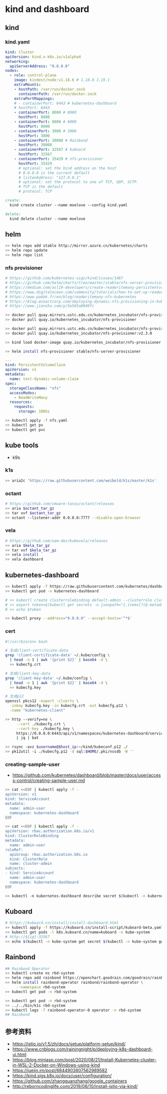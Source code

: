 # kind and dashboard

## kind

### kind.yaml

```yaml
kind: Cluster
apiVersion: kind.x-k8s.io/v1alpha4
networking:
  apiServerAddress: "0.0.0.0"
nodes:
  - role: control-plane
    image: kindest/node:v1.18.6 # 1.18.8 1.19.1
    extraMounts:
    - hostPath: /var/run/docker.sock
      containerPath: /var/run/docker.sock
    extraPortMappings:
    # - containerPort: 6443 # kubernetes-dashboard
    # hostPort: 6443
    - containerPort: 8080 # 8080
      hostPort: 8080
    - containerPort: 8000 # 8000
      hostPort: 8000
    - containerPort: 3000 # 3000
      hostPort: 3000
    - containerPort: 30008 # Rainbond
      hostPort: 30008
    - containerPort: 32567 # kuboard
      hostPort: 32567
    - containerPort: 35429 # nfs-provisioner
      hostPort: 35429
      # optional: set the bind address on the host
      # 0.0.0.0 is the current default
      # listenAddress: "127.0.0.1"
      # optional: set the protocol to one of TCP, UDP, SCTP.
      # TCP is the default
      # protocol: TCP
```

```Makefile
create:
  kind create cluster --name moelove --config kind.yaml

delete:
  kind delete cluster --name moelove
```

## helm

```bash
>> helm repo add stable http://mirror.azure.cn/kubernetes/charts
>> helm repo update
>> helm repo list
```

### nfs provisioner

```bash
# https://github.com/kubernetes-sigs/kind/issues/1487
# https://github.com/helm/charts/tree/master/stable/nfs-server-provisioner
# https://medium.com/asl19-developers/create-readwritemany-persistentvolumeclaims-on-your-kubernetes-cluster-3a8db51f98e3
# https://www.digitalocean.com/community/tutorials/how-to-set-up-readwritemany-rwx-persistent-volumes-with-nfs-on-digitalocean-kubernetes
# https://www.padok.fr/en/blog/readwritemany-nfs-kubernetes
# https://blog.exxactcorp.com/deploying-dynamic-nfs-provisioning-in-kubernetes/
# https://www.jianshu.com/p/5e565a8049fc
```

```bash
>> docker pull quay.mirrors.ustc.edu.cn/kubernetes_incubator/nfs-provisioner
>> docker pull quay.io/kubernetes_incubator/nfs-provisioner

>> docker pull quay.mirrors.ustc.edu.cn/kubernetes_incubator/nfs-provisioner:v2.3.0
>> docker pull quay.io/kubernetes_incubator/nfs-provisioner:v2.3.0

>> kind load docker-image quay.io/kubernetes_incubator/nfs-provisioner:v2.3.0 --name moelove

>> helm install nfs-provisioner stable/nfs-server-provisioner
```

```yaml
---
kind: PersistentVolumeClaim
apiVersion: v1
metadata:
  name: test-dynamic-volume-claim
spec:
  storageClassName: "nfs"
  accessModes:
    - ReadWriteMany
  resources:
    requests:
      storage: 100Gi
```

```bash
>> kubectl apply -f nfs.yaml
>> kubectl get pv
>> kubectl get pvc
```

## kube tools

- k9s

### k1s

```bash
>> aria2c 'https://raw.githubusercontent.com/weibeld/k1s/master/k1s'
```

### octant

```bash
# https://github.com/vmware-tanzu/octant/releases
>> aria $octant_tar_gz
>> tar xvf $octant_tar_gz
>> octant --listener-addr 0.0.0.0:7777 --disable-open-browser
```

### vela

```bash
# https://github.com/oam-dev/kubevela/releases
>> aria $kela_tar_gz
>> tar xvf $kela_tar_gz
>> vela install
>> vela dashboard
```

## kubernetes-dashboard

```bash
>> kubectl apply -f https://raw.githubusercontent.com/kubernetes/dashboard/v2.0.4/aio/deploy/recommended.yaml
>> kubectl get pod -n kubernetes-dashboard

# >> kubectl create clusterrolebinding default-admin --clusterrole cluster-admin --serviceaccount=default:default
# >> export token=$(kubectl get secrets -o jsonpath="{.items[?(@.metadata.annotations['kubernetes\.io/service-account\.name']=='default')].data.token}"|base64 -d)
# >> echo $token

>> kubectl proxy --address="0.0.0.0" --accept-hosts='^*$'
```

### cert

```bash
#!/usr/bin/env bash

# 生成client-certificate-data
grep 'client-certificate-data' ~/.kube/config \
  | head -n 1 | awk '{print $2}' | base64 -d \
  >> kubecfg.crt

# 生成client-key-data
grep 'client-key-data' ~/.kube/config \
  | head -n 1 | awk '{print $2}' | base64 -d \
  >> kubecfg.key

# 生成p12
openssl pkcs12 -export -clcerts \
  -inkey kubecfg.key -in kubecfg.crt -out kubecfg.p12 \
  -name "kubernetes-client"
```

```bash
>> http --verify=no \
     --cert ./kubecfg.crt \
     --cert-key ./kubecfg.key \
     https://0.0.0.0:6443/api/v1/namespaces/kubernetes-dashboard/services/https:kubernetes-dashboard:/proxy/ \
     | jq | bat

>> rsync -avz $username@$host_ip:~/kind/kubeconf.p12 ./
>> pk12util -i ./kubecfg.p12 -d sql:$HOME/.pki/nssdb -W ''
```

### creating-sample-user

- https://github.com/kubernetes/dashboard/blob/master/docs/user/access-control/creating-sample-user.md

```bash
>> cat <<EOF | kubectl apply -f -
apiVersion: v1
kind: ServiceAccount
metadata:
  name: admin-user
  namespace: kubernetes-dashboard
EOF

>> cat <<EOF | kubectl apply -f -
apiVersion: rbac.authorization.k8s.io/v1
kind: ClusterRoleBinding
metadata:
  name: admin-user
roleRef:
  apiGroup: rbac.authorization.k8s.io
  kind: ClusterRole
  name: cluster-admin
subjects:
- kind: ServiceAccount
  name: admin-user
  namespace: kubernetes-dashboard
EOF

>> kubectl -n kubernetes-dashboard describe secret $(kubectl -n kubernetes-dashboard get secret | grep admin-user | awk '{print $1}')
```
## Kuboard

```bash
# https://kuboard.cn/install/install-dashboard.html
>> kubectl apply -f https://kuboard.cn/install-script/kuboard-beta.yaml
>> kubectl get pods -l k8s.kuboard.cn/name=kuboard -n kube-system
# http://${ip}:32567
>> echo $(kubectl -n kube-system get secret $(kubectl -n kube-system get secret | grep kuboard-user | awk '{print $1}') -o go-template='{{.data.token}}' | base64 -d)
```

## Rainbond

```bash
## Rainbond Operator
>> kubectl create ns rbd-system
>> helm repo add rainbond https://openchart.goodrain.com/goodrain/rainbond
>> helm install rainbond-operator rainbond/rainbond-operator \
     --namespace rbd-system
>> kubectl get pod -n rbd-system

>> kubectl get pod -n rbd-system
>> ../../bin/k1s rbd-system
>> kubectl logs -f rainbond-operator-0 operator -n rbd-system
## Rainbond
```

## 参考资料

- https://istio.io/v1.5/zh/docs/setup/platform-setup/kind/
- https://www.cnblogs.com/rainingnight/p/deploying-k8s-dashboard-ui.html
- https://blog.miniasp.com/post/2020/08/21/Install-Kubernetes-cluster-in-WSL-2-Docker-on-Windows-using-kind
- https://juejin.im/post/6844903807562989582
- https://kind.sigs.k8s.io/docs/user/configuration/
- https://github.com/zhangguanzhang/google_containers
- http://reborncodinglife.com/2019/06/10/install-istio-via-kind/
